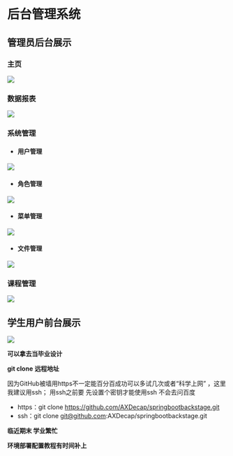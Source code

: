 # 后台管理系统

## 管理员后台展示

### 主页

![](https://fastly.jsdelivr.net/gh/AXDecap/imagehost/img/20220608111302.png)

### 数据报表

![](https://fastly.jsdelivr.net/gh/AXDecap/imagehost/img/20220610192308.png)

### 系统管理

- #### 用户管理

![](https://fastly.jsdelivr.net/gh/AXDecap/imagehost/img/20220610194950.png)

- #### 角色管理

![](https://fastly.jsdelivr.net/gh/AXDecap/imagehost/img/20220610195209.png)

- #### 菜单管理

![](https://fastly.jsdelivr.net/gh/AXDecap/imagehost/img/20220610195328.png)

- #### 文件管理

![](https://fastly.jsdelivr.net/gh/AXDecap/imagehost/img/20220610195355.png)

### 课程管理

![](https://fastly.jsdelivr.net/gh/AXDecap/imagehost/img/20220610195446.png)



## 学生用户前台展示

![](https://fastly.jsdelivr.net/gh/AXDecap/imagehost/img/20220610195620.png)



**可以拿去当毕业设计**

**git clone** **远程地址**

因为GitHub被墙用https不一定能百分百成功可以多试几次或者“科学上网” ，这里我建议用ssh； 用ssh之前要 先设置个密钥才能使用ssh 不会去问百度

- https：git clone https://github.com/AXDecap/springbootbackstage.git
- ssh：git clone git@github.com:AXDecap/springbootbackstage.git 

**临近期末 学业繁忙**

**环境部署配置教程有时间补上**
